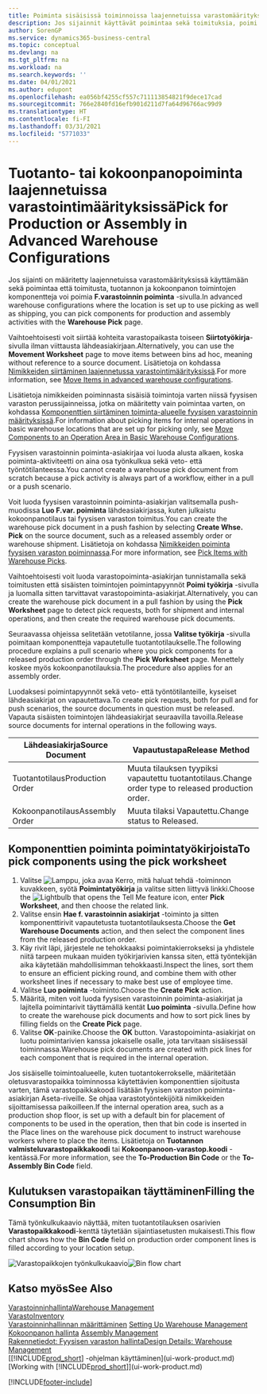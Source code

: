 ```yaml
---
title: Poiminta sisäisissä toiminnoissa laajennetuissa varastomäärityksissä
description: Jos sijainnit käyttävät poimintaa sekä toimituksia, poimi komponentteja tuotannon ja kokoonpanon toimintoja varten F.varastoinnin poiminta -sivulla.
author: SorenGP
ms.service: dynamics365-business-central
ms.topic: conceptual
ms.devlang: na
ms.tgt_pltfrm: na
ms.workload: na
ms.search.keywords: ''
ms.date: 04/01/2021
ms.author: edupont
ms.openlocfilehash: ea056bf4255cf557c711113854821f9dece17cad
ms.sourcegitcommit: 766e2840fd16efb901d211d7fa64d96766ac99d9
ms.translationtype: HT
ms.contentlocale: fi-FI
ms.lasthandoff: 03/31/2021
ms.locfileid: "5771033"
---
```

# <a name="pick-for-production-or-assembly-in-advanced-warehouse-configurations"></a><span data-ttu-id="76a34-103">Tuotanto- tai kokoonpanopoiminta laajennetuissa varastointimäärityksissä</span><span class="sxs-lookup"><span data-stu-id="76a34-103">Pick for Production or Assembly in Advanced Warehouse Configurations</span></span>
<span data-ttu-id="76a34-104">Jos sijainti on määritetty laajennetuissa varastomäärityksissä käyttämään sekä poimintaa että toimitusta, tuotannon ja kokoonpanon toimintojen komponentteja voi poimia **F.varastoinnin poiminta** -sivulla.</span><span class="sxs-lookup"><span data-stu-id="76a34-104">In advanced warehouse configurations where the location is set up to use picking as well as shipping, you can pick components for production and assembly activities with the **Warehouse Pick** page.</span></span>  

<span data-ttu-id="76a34-105">Vaihtoehtoisesti voit siirtää kohteita varastopaikasta toiseen **Siirtotyökirja**-sivulla ilman viittausta lähdeasiakirjaan.</span><span class="sxs-lookup"><span data-stu-id="76a34-105">Alternatively, you can use the **Movement Worksheet** page to move items between bins ad hoc, meaning without reference to a source document.</span></span> <span data-ttu-id="76a34-106">Lisätietoja on kohdassa [Nimikkeiden siirtäminen laajennetussa varastointimäärityksissä](warehouse-how-to-move-items-in-advanced-warehousing.md).</span><span class="sxs-lookup"><span data-stu-id="76a34-106">For more information, see [Move Items in advanced warehouse configurations](warehouse-how-to-move-items-in-advanced-warehousing.md).</span></span>  

<span data-ttu-id="76a34-107">Lisätietoja nimikkeiden poiminnasta sisäisiä toimintoja varten niissä fyysisen varaston perussijainneissa, jotka on määritetty vain poimintaa varten, on kohdassa [Komponenttien siirtäminen toiminta-alueelle fyysisen varastoinnin määrityksissä](warehouse-how-to-move-components-to-an-operation-area-in-basic-warehousing.md).</span><span class="sxs-lookup"><span data-stu-id="76a34-107">For information about picking items for internal operations in basic warehouse locations that are set up for picking only, see [Move Components to an Operation Area in Basic Warehouse Configurations](warehouse-how-to-move-components-to-an-operation-area-in-basic-warehousing.md).</span></span>  

<span data-ttu-id="76a34-108">Fyysisen varastoinnin poiminta-asiakirjaa voi luoda alusta alkaen, koska poiminta-aktiviteetti on aina osa työnkulkua sekä veto- että työntötilanteessa.</span><span class="sxs-lookup"><span data-stu-id="76a34-108">You cannot create a warehouse pick document from scratch because a pick activity is always part of a workflow, either in a pull or a push scenario.</span></span>  

<span data-ttu-id="76a34-109">Voit luoda fyysisen varastoinnin poiminta-asiakirjan valitsemalla push-muodissa **Luo F.var. poiminta** lähdeasiakirjassa, kuten julkaistu kokoonpanotilaus tai fyysisen varaston toimitus.</span><span class="sxs-lookup"><span data-stu-id="76a34-109">You can create the warehouse pick document in a push fashion by selecting **Create Whse. Pick** on the source document, such as a released assembly order or warehouse shipment.</span></span> <span data-ttu-id="76a34-110">Lisätietoja on kohdassa [Nimikkeiden poiminta fyysisen varaston poiminnassa](warehouse-how-to-pick-items-for-warehouse-shipment.md).</span><span class="sxs-lookup"><span data-stu-id="76a34-110">For more information, see [Pick Items with Warehouse Picks](warehouse-how-to-pick-items-for-warehouse-shipment.md).</span></span>  

<span data-ttu-id="76a34-111">Vaihtoehtoisesti voit luoda varastopoiminta-asiakirjan tunnistamalla sekä toimitusten että sisäisten toimintojen poimintapyynnöt **Poimi työkirja** -sivulla ja luomalla sitten tarvittavat varastopoiminta-asiakirjat.</span><span class="sxs-lookup"><span data-stu-id="76a34-111">Alternatively, you can create the warehouse pick document in a pull fashion by using the **Pick Worksheet** page to detect pick requests, both for shipment and internal operations, and then create the required warehouse pick documents.</span></span>  

<span data-ttu-id="76a34-112">Seuraavassa ohjeissa selitetään vetotilanne, jossa **Valitse työkirja** -sivulla poimitaan komponentteja vapautetulle tuotantotilaukselle.</span><span class="sxs-lookup"><span data-stu-id="76a34-112">The following procedure explains a pull scenario where you pick components for a released production order through the **Pick Worksheet** page.</span></span> <span data-ttu-id="76a34-113">Menettely koskee myös kokoonpanotilauksia.</span><span class="sxs-lookup"><span data-stu-id="76a34-113">The procedure also applies for an assembly order.</span></span>  

<span data-ttu-id="76a34-114">Luodaksesi poimintapyynnöt sekä veto- että työntötilanteille, kyseiset lähdeasiakirjat on vapautettava.</span><span class="sxs-lookup"><span data-stu-id="76a34-114">To create pick requests, both for pull and for push scenarios, the source documents in question must be released.</span></span> <span data-ttu-id="76a34-115">Vapauta sisäisten toimintojen lähdeasiakirjat seuraavilla tavoilla.</span><span class="sxs-lookup"><span data-stu-id="76a34-115">Release source documents for internal operations in the following ways.</span></span>  

|<span data-ttu-id="76a34-116">Lähdeasiakirja</span><span class="sxs-lookup"><span data-stu-id="76a34-116">Source Document</span></span>|<span data-ttu-id="76a34-117">Vapautustapa</span><span class="sxs-lookup"><span data-stu-id="76a34-117">Release Method</span></span>|  
|---------------------|--------------------|  
|<span data-ttu-id="76a34-118">Tuotantotilaus</span><span class="sxs-lookup"><span data-stu-id="76a34-118">Production Order</span></span>|<span data-ttu-id="76a34-119">Muuta tilauksen tyypiksi vapautettu tuotantotilaus.</span><span class="sxs-lookup"><span data-stu-id="76a34-119">Change order type to released production order.</span></span>|  
|<span data-ttu-id="76a34-120">Kokoonpanotilaus</span><span class="sxs-lookup"><span data-stu-id="76a34-120">Assembly Order</span></span>|<span data-ttu-id="76a34-121">Muuta tilaksi Vapautettu.</span><span class="sxs-lookup"><span data-stu-id="76a34-121">Change status to Released.</span></span>|  

## <a name="to-pick-components-using-the-pick-worksheet"></a><span data-ttu-id="76a34-122">Komponenttien poiminta poimintatyökirjoista</span><span class="sxs-lookup"><span data-stu-id="76a34-122">To pick components using the pick worksheet</span></span>  
1.  <span data-ttu-id="76a34-123">Valitse ![Lamppu, joka avaa Kerro, mitä haluat tehdä -toiminnon](media/ui-search/search_small.png "Kerro, mitä haluat tehdä") kuvakkeen, syötä **Poimintatyökirja** ja valitse sitten liittyvä linkki.</span><span class="sxs-lookup"><span data-stu-id="76a34-123">Choose the ![Lightbulb that opens the Tell Me feature](media/ui-search/search_small.png "Tell me what you want to do") icon, enter **Pick Worksheet**, and then choose the related link.</span></span>  
2.  <span data-ttu-id="76a34-124">Valitse ensin **Hae f. varastoinnin asiakirjat** -toiminto ja sitten komponenttirivit vapautetusta tuotantotilauksesta.</span><span class="sxs-lookup"><span data-stu-id="76a34-124">Choose the **Get Warehouse Documents** action, and then select the component lines from the released production order.</span></span>  
3.  <span data-ttu-id="76a34-125">Käy rivit läpi, järjestele ne tehokkaaksi poimintakierrokseksi ja yhdistele niitä tarpeen mukaan muiden työkirjarivien kanssa siten, että työntekijän aika käytetään mahdollisimman tehokkaasti.</span><span class="sxs-lookup"><span data-stu-id="76a34-125">Inspect the lines, sort them to ensure an efficient picking round, and combine them with other worksheet lines if necessary to make best use of employee time.</span></span>  
4.  <span data-ttu-id="76a34-126">Valitse **Luo poiminta** -toiminto.</span><span class="sxs-lookup"><span data-stu-id="76a34-126">Choose the **Create Pick** action.</span></span>  
5.  <span data-ttu-id="76a34-127">Määritä, miten voit luoda fyysisen varastoinnin poiminta-asiakirjat ja lajitella poimintarivit täyttämällä kentät **Luo poiminta** -sivulla.</span><span class="sxs-lookup"><span data-stu-id="76a34-127">Define how to create the warehouse pick documents and how to sort pick lines by filling fields on the **Create Pick** page.</span></span>  
6.  <span data-ttu-id="76a34-128">Valitse **OK**-painike.</span><span class="sxs-lookup"><span data-stu-id="76a34-128">Choose the **OK** button.</span></span> <span data-ttu-id="76a34-129">Varastopoiminta-asiakirjat on luotu poimintarivien kanssa jokaiselle osalle, jota tarvitaan sisäisessäl toiminnassa.</span><span class="sxs-lookup"><span data-stu-id="76a34-129">Warehouse pick documents are created with pick lines for each component that is required in the internal operation.</span></span>  

<span data-ttu-id="76a34-130">Jos sisäiselle toimintoalueelle, kuten tuotantokerrokselle, määritetään oletusvarastopaikka toiminnossa käytettävien komponenttien sijoitusta varten, tämä varastopaikkakoodi lisätään fyysisen varaston poiminta-asiakirjan Aseta-riveille. Se ohjaa varastotyöntekijöitä nimikkeiden sijoittamisessa paikoilleen.</span><span class="sxs-lookup"><span data-stu-id="76a34-130">If the internal operation area, such as a production shop floor, is set up with a default bin for placement of components to be used in the operation, then that bin code is inserted in the Place lines on the warehouse pick document to instruct warehouse workers where to place the items.</span></span> <span data-ttu-id="76a34-131">Lisätietoja on **Tuotannon valmisteluvarastopaikkakoodi** tai **Kokoonpanoon-varastop.koodi** -kentässä.</span><span class="sxs-lookup"><span data-stu-id="76a34-131">For more information, see the **To-Production Bin Code** or the **To-Assembly Bin Code** field.</span></span>

## <a name="filling-the-consumption-bin"></a><span data-ttu-id="76a34-132">Kulutuksen varastopaikan täyttäminen</span><span class="sxs-lookup"><span data-stu-id="76a34-132">Filling the Consumption Bin</span></span>
<span data-ttu-id="76a34-133">Tämä työnkulkukaavio näyttää, miten tuotantotilauksen osarivien **Varastopaikkakoodi**-kenttä täytetään sijaintiasetusten mukaisesti.</span><span class="sxs-lookup"><span data-stu-id="76a34-133">This flow chart shows how the **Bin Code** field on production order component lines is filled according to your location setup.</span></span>

<span data-ttu-id="76a34-134">![Varastopaikkojen työnkulkukaavio](media/binflow.png "BinFlow")</span><span class="sxs-lookup"><span data-stu-id="76a34-134">![Bin flow chart](media/binflow.png "BinFlow")</span></span>  

## <a name="see-also"></a><span data-ttu-id="76a34-135">Katso myös</span><span class="sxs-lookup"><span data-stu-id="76a34-135">See Also</span></span>
[<span data-ttu-id="76a34-136">Varastoinninhallinta</span><span class="sxs-lookup"><span data-stu-id="76a34-136">Warehouse Management</span></span>](warehouse-manage-warehouse.md)  
[<span data-ttu-id="76a34-137">Varasto</span><span class="sxs-lookup"><span data-stu-id="76a34-137">Inventory</span></span>](inventory-manage-inventory.md)  
<span data-ttu-id="76a34-138">[Varastoinninhallinnan määrittäminen](warehouse-setup-warehouse.md)   </span><span class="sxs-lookup"><span data-stu-id="76a34-138">[Setting Up Warehouse Management](warehouse-setup-warehouse.md)   </span></span>  
<span data-ttu-id="76a34-139">[Kokoonpanon hallinta](assembly-assemble-items.md)  </span><span class="sxs-lookup"><span data-stu-id="76a34-139">[Assembly Management](assembly-assemble-items.md)  </span></span>  
[<span data-ttu-id="76a34-140">Rakennetiedot: Fyysisen varaston hallinta</span><span class="sxs-lookup"><span data-stu-id="76a34-140">Design Details: Warehouse Management</span></span>](design-details-warehouse-management.md)  
<span data-ttu-id="76a34-141">[[!INCLUDE[prod_short](includes/prod_short.md)] -ohjelman käyttäminen](ui-work-product.md)</span><span class="sxs-lookup"><span data-stu-id="76a34-141">[Working with [!INCLUDE[prod_short](includes/prod_short.md)]](ui-work-product.md)</span></span>


[!INCLUDE[footer-include](includes/footer-banner.md)]